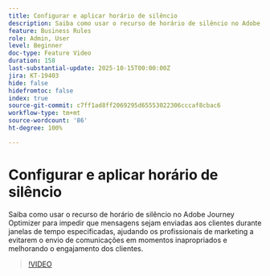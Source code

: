 ```yaml
---
title: Configurar e aplicar horário de silêncio
description: Saiba como usar o recurso de horário de silêncio no Adobe Journey Optimizer para impedir que mensagens (SMS, email, push, WhatsApp) sejam enviadas aos clientes durante janelas de tempo especificadas, ajudando os profissionais de marketing a evitarem o envio de comunicações em momentos inapropriados e melhorando o engajamento dos clientes.
feature: Business Rules
role: Admin, User
level: Beginner
doc-type: Feature Video
duration: 158
last-substantial-update: 2025-10-15T00:00:00Z
jira: KT-19403
hide: false
hidefromtoc: false
index: true
source-git-commit: c7ff1ad8ff2069295d65553022306cccaf8cbac6
workflow-type: tm+mt
source-wordcount: '86'
ht-degree: 100%

---
```



# Configurar e aplicar horário de silêncio

Saiba como usar o recurso de horário de silêncio no Adobe Journey Optimizer para impedir que mensagens sejam enviadas aos clientes durante janelas de tempo especificadas, ajudando os profissionais de marketing a evitarem o envio de comunicações em momentos inapropriados e melhorando o engajamento dos clientes.

>[!VIDEO](https://video.tv.adobe.com/v/3475857/?captions=por_br&learn=on&enablevpops)
